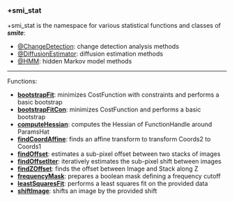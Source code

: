 ### +smi_stat

+smi_stat is the namespace for various statistical functions and classes of
***smite***:
- [@ChangeDetection](@ChangeDetection/README.md):
  change detection analysis methods
- [@DiffusionEstimator](@DiffusionEstimator/README.md):
  diffusion estimation methods
- [@HMM](@HMM/README.md):
  hidden Markov model methods

---

Functions:
- **[bootstrapFit](bootstrapFit.m)**:
  minimizes CostFunction with constraints and performs a basic bootstrap
- **[bootstrapFitCon](bootstrapFitCon.m)**:
  minimizes CostFunction and performs a basic bootstrap
- **[computeHessian](computeHessian.m)**:
  computes the Hessian of FunctionHandle around ParamsHat
- **[findCoordAffine](findCoordAffine.m)**:
  finds an affine transform to transform Coords2 to Coords1
- **[findOffset](findOffset.m)**:
  estimates a sub-pixel offset between two stacks of images
- **[findOffsetIter](findOffsetIter.m)**:
  iteratively estimates the sub-pixel shift between images
- **[findZOffset](findZOffset.m)**:
  finds the offset between Image and Stack along Z
- **[frequencyMask](frequencyMask.m)**:
  prepares a boolean mask defining a frequency cutoff
- **[leastSquaresFit](leastSquaresFit.m)**:
  performs a least squares fit on the provided data
- **[shiftImage](shiftImage.m)**:
  shifts an image by the provided shift
